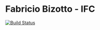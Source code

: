 # Fabricio Bizotto - IFC

[![Build Status](https://travis-ci.org/fabricioifc/python-travis-blog.svg?branch=master)](https://travis-ci.org/fabricioifc/python-travis-blog)